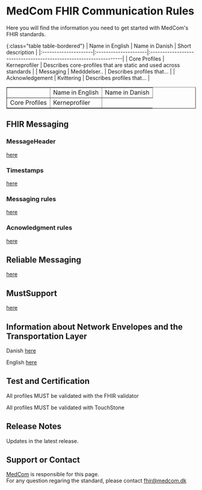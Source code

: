 # MedCom FHIR Communication Rules

Here you will find the information you need to get started with MedCom's FHIR standards.

{:class="table table-bordered"}
| Name in English      | Name in Danish       | Short description                                                 |
|:---------------------|:---------------------|:------------------------------------------------------------------|
| Core Profiles        | Kerneprofiler        | Describes core-profiles that are static and used across standards |
| Messaging            | Medddelser..         | Describes profiles that...                                        |
| Acknowledgement      | Kvittering           | Describes profiles that...                                        |

<table border=1>
    <th border=1>
        <td>Name in English</td>
        <td>Name in Danish</td>
    </th>
    <tr border=1>
        <td>Core Profiles</td>
        <td>Kerneprofiler</td>
    </tr>
</table>

## FHIR Messaging

### MessageHeader

[here](/assets/documents/MessageHeader_Identifiers.md)

### Timestamps

[here](/assets/documents/MessageHeader_Timestamps.md)

### Messaging rules

[here](/assets/documents/Rules_Messaging.md)

### Acnowledgment rules

[here](/assets/documents/Rules_Acknowledgment.md)

## Reliable Messaging

[here](/assets/documents/Reliable_Messaging.md)

## MustSupport

[here](/assets/documents/MustSupport.md)

## Information about Network Envelopes and the Transportation Layer

Danish [here](/assets/documents/MedComs_FHIR-meddelelser_og_forsendelseskuvert.md)

English [here](/assets/documents/MedComFHIRMessagesAndNetworkEnvelopes.md)

## Test and Certification

All profiles MUST be validated with the FHIR validator

All profiles MUST be validated with TouchStone

## Release Notes

Updates in the latest release.

## Support or Contact

[MedCom](https://www.medcom.dk/) is responsible for this page.  
For any question regaring the standard, please contact <fhir@medcom.dk>

